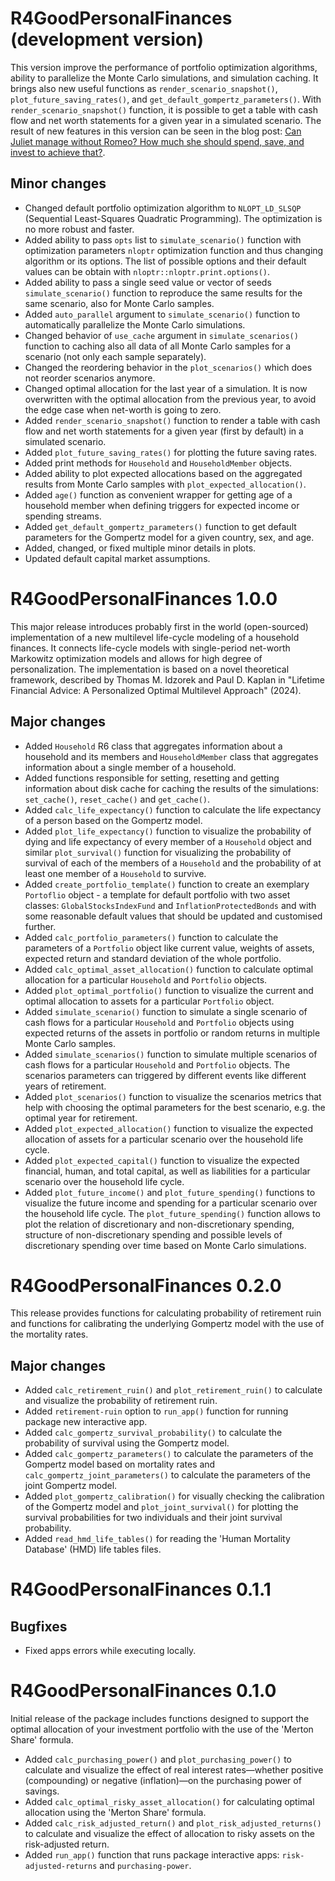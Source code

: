 # R4GoodPersonalFinances (development version)

This version improve the performance of portfolio optimization algorithms,
ability to parallelize the Monte Carlo simulations, and simulation caching.
It brings also new useful functions as `render_scenario_snapshot()`,  `plot_future_saving_rates()`, and `get_default_gompertz_parameters()`.
With `render_scenario_snapshot()` function, it is possible to get a table with cash flow and net worth statements for a given year in a simulated scenario.
The result of new features in this version can be seen in the blog post: [Can Juliet manage without Romeo? How much she should spend, save, and invest to achieve that?](https://www.r4good.academy/en/blog/financial-report-individual-minimal-example/index.en.html).


## Minor changes

* Changed default portfolio optimization algorithm to `NLOPT_LD_SLSQP`
(Sequential Least-Squares Quadratic Programming). The optimization is no more robust and faster. 
* Added ability to pass `opts` list to `simulate_scenario()` function with optimization parameters `nloptr` optimization function and thus changing algorithm or its options. The list of possible options and their default values can be obtain with `nloptr::nloptr.print.options()`. 
* Added ability to pass a single seed value or vector of seeds `simulate_scenario()` function to reproduce the same results for the same scenario, also for Monte Carlo samples.
* Added `auto_parallel` argument to `simulate_scenario()` function to automatically parallelize the Monte Carlo simulations.
* Changed behavior of `use_cache` argument in `simulate_scenarios()` function 
to caching also all data of all Monte Carlo samples for a scenario (not only each sample separately). 
* Changed the reordering behavior in the `plot_scenarios()` which does not reorder scenarios anymore.
* Changed optimal allocation for the last year of a simulation. 
It is now overwritten with the optimal allocation from the previous year,
to avoid the edge case when net-worth is going to zero.
* Added `render_scenario_snapshot()` function to render a table with cash flow and net worth statements for a given year (first by default) in a simulated scenario.
* Added `plot_future_saving_rates()` for plotting the future saving rates.
* Added print methods for `Household` and `HouseholdMember` objects.
* Added ability to plot expected allocations based on the aggregated results from Monte Carlo samples with `plot_expected_allocation()`.
* Added `age()` function as convenient wrapper for getting age of a household member when defining triggers for expected income or spending streams.
* Added `get_default_gompertz_parameters()` function to get default parameters for the Gompertz model for a given country, sex, and age.
* Added, changed, or fixed multiple minor details in plots.
* Updated default capital market assumptions.


# R4GoodPersonalFinances 1.0.0

This major release introduces probably first in the world (open-sourced) implementation of a new multilevel life-cycle modeling of a household finances. 
It connects life-cycle models with single-period net-worth Markowitz 
optimization models and allows for high degree of personalization.
The implementation is based on a novel theoretical framework, 
described by Thomas M. Idzorek and Paul D. Kaplan in 
"Lifetime Financial Advice: A Personalized Optimal Multilevel Approach" (2024).

## Major changes

* Added `Household` R6 class that aggregates information about a household 
and its members and  `HouseholdMember` class that aggregates information 
about a single member of a household.
* Added functions responsible for setting, resetting and getting information about disk cache for caching the results of the simulations: `set_cache()`, `reset_cache()` and `get_cache()`.
* Added `calc_life_expectancy()` function to calculate the life expectancy of a person based on the Gompertz model.
* Added `plot_life_expectancy()` function to visualize the probability of dying and life expectancy of every member of a `Household` object and similar `plot_survival()` function for visualizing the probability of survival of each of the members of a `Household` and the probability of at least one member of a `Household` to survive.
* Added `create_portfolio_template()` function to create an exemplary `Portoflio` object - a template for default portfolio with two asset classes: `GlobalStocksIndexFund` and `InflationProtectedBonds` and with some reasonable default values that should be updated and customised further.
* Added `calc_portfolio_parameters()` function to calculate the parameters of a `Portfolio` object like current value, weights of assets, expected return and standard deviation of the whole portfolio.
* Added `calc_optimal_asset_allocation()` function to calculate optimal allocation for a particular `Household` and `Portfolio` objects.
* Added `plot_optimal_portfolio()` function to visualize the current and optimal allocation to assets for a particular `Portfolio` object.
* Added `simulate_scenario()` function to simulate a single scenario of cash flows for a particular `Household` and `Portfolio` objects using expected returns of the assets in portfolio or random returns in multiple Monte Carlo samples.
* Added `simulate_scenarios()` function to simulate multiple scenarios of cash flows for a particular `Household` and `Portfolio` objects. The scenarios parameters can triggered by different events like different years of retirement.
* Added `plot_scenarios()` function to visualize the scenarios metrics that help with choosing the optimal parameters for the best scenario, e.g. the optimal year for retirement.
* Added `plot_expected_allocation()` function to visualize the expected allocation of assets for a particular scenario over the household life cycle.
* Added `plot_expected_capital()` function to visualize the expected financial, human, and total capital, as well as liabilities for a particular scenario over the household life cycle.
* Added `plot_future_income()` and `plot_future_spending()` functions to visualize the future income and spending for a particular scenario over the household life cycle. The `plot_future_spending()` function allows to plot the relation of discretionary and non-discretionary spending, structure of non-discretionary spending and possible levels of discretionary spending over time based on Monte Carlo simulations.


# R4GoodPersonalFinances 0.2.0

This release provides functions for calculating probability of retirement ruin and functions for calibrating the underlying Gompertz model with the use of the mortality rates.

## Major changes

* Added `calc_retirement_ruin()` and `plot_retirement_ruin()` to calculate and visualize the probability of retirement ruin.
* Added `retirement-ruin` option to `run_app()` function for
running package new interactive app.
* Added `calc_gompertz_survival_probability()` to calculate the probability of survival using the Gompertz model. 
* Added `calc_gompertz_parameters()` to calculate the parameters of the Gompertz model based on mortality rates and `calc_gompertz_joint_parameters()` to calculate the parameters of the joint Gompertz model.
* Added `plot_gompertz_calibration()` for visually checking the calibration of the Gompertz model and `plot_joint_survival()` for plotting the survival probabilities for two individuals and their joint survival probability.
* Added `read_hmd_life_tables()` for reading the 'Human Mortality Database' (HMD) life tables files.

# R4GoodPersonalFinances 0.1.1

## Bugfixes

* Fixed apps errors while executing locally.

# R4GoodPersonalFinances 0.1.0

Initial release of the package includes functions designed to 
support the optimal allocation of your investment portfolio
with the use of the 'Merton Share' formula.

* Added `calc_purchasing_power()` and `plot_purchasing_power()` to calculate and visualize the effect of real interest rates—whether positive (compounding) or negative (inflation)—on the purchasing power of savings.  
* Added `calc_optimal_risky_asset_allocation()` for calculating optimal allocation using the 'Merton Share' formula.  
* Added `calc_risk_adjusted_return()` and `plot_risk_adjusted_returns()` to calculate and visualize the effect of allocation to risky assets on the risk-adjusted return.
* Added `run_app()` function that runs package interactive apps:
`risk-adjusted-returns` and `purchasing-power`.
